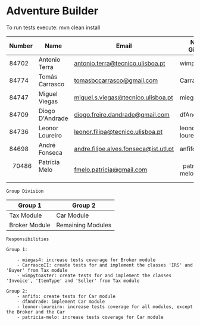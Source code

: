 # Adventure Builder

To run tests execute: mvn clean install

|   Number   |          Name           |               Email                  |   Name GitHUb    | Group |
| ---------- | ----------------------- | ------------------------------------ | ---------------- | ----- |
|    84702   | Antonio Terra           | antonio.terra@tecnico.ulisboa.pt     |   wimpytoaster   |   1   |
|    84774   | Tomás Carrasco          | tomasbccarrasco@gmail.com            |   CarrascoII     |   1   |
|    84747   | Miguel Viegas           | miguel.s.viegas@tecnico.ulisboa.pt   |   miegas4        |   1   |
|    84709   | Diogo D'Andrade         | diogo.freire.dandrade@gmail.com      |   dfAndrade      |   2   |
|    84736   | Leonor Loureiro         | leonor.filipa@tecnico.ulisboa.pt     |   leonor-loureiro|   2   |
|    84698   | André Fonseca           | andre.filipe.alves.fonseca@ist.utl.pt|   anfifo         |   2   |
|    70486   | Patrícia Melo           | fmelo.patricia@gmail.com             |   patricia-melo  |   2   |

	Group Division

|    Group 1    |      Group 2      |
| ------------- | ----------------  |
| Tax Module    | Car Module        |
| Broker Module | Remaining Modules |


	Responsibilities

	Group 1:
	
		- miegas4: increase tests coverage for Broker module
		- CarrascoII: create tests for and implement the classes 'IRS' and 'Buyer' from Tax module
		- wimpytoaster: create tests for and implement the classes 'Invoice', 'ItemType' and 'Seller' from Tax module
		
	Group 2:
		- anfifo: create tests for Car module
		- dfAndrade: implement Car module
		- leonor-loureiro: increase tests coverage for all modules, except the Broker and the Car
		- patricia-melo: increase tests coverage for Car module
